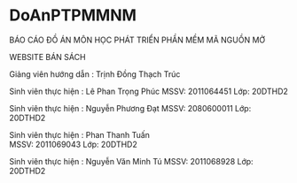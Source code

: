 # DoAnPTPMMNM
BÁO CÁO ĐỒ ÁN MÔN HỌC PHÁT TRIỂN PHẦN MỀM MÃ NGUỒN MỞ

WEBSITE BÁN SÁCH

Giảng viên hướng dẫn	: Trịnh Đồng Thạch Trúc

Sinh viên thực hiện	: Lê Phan Trọng Phúc
MSSV: 2011064451 	Lớp: 20DTHD2

Sinh viên thực hiện	: Nguyễn Phương Đạt	
MSSV: 2080600011	Lớp: 20DTHD2

Sinh viên thực hiện	: Phan Thanh Tuấn	
MSSV: 2011069043	Lớp: 20DTHD2

Sinh viên thực hiện	: Nguyễn Văn Minh Tú
MSSV: 2011068928	Lớp: 20DTHD2

